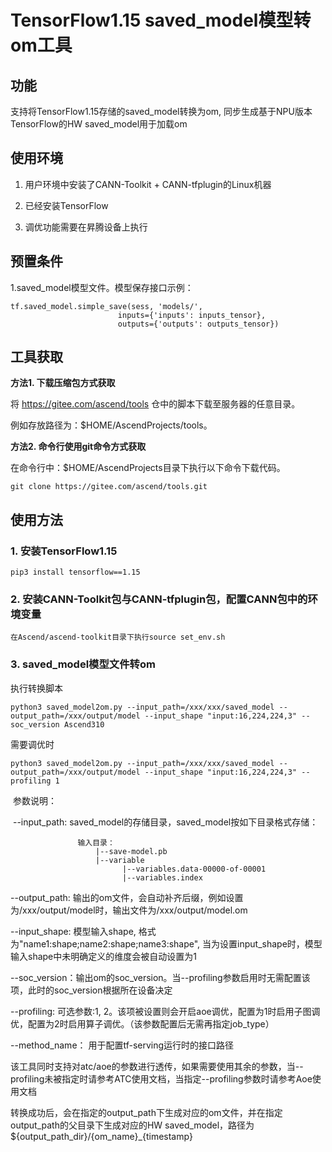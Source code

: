 # TensorFlow1.15 saved_model模型转om工具

## 功能
支持将TensorFlow1.15存储的saved_model转换为om, 同步生成基于NPU版本TensorFlow的HW saved_model用于加载om

## 使用环境
1. 用户环境中安装了CANN-Toolkit + CANN-tfplugin的Linux机器

2. 已经安装TensorFlow

3. 调优功能需要在昇腾设备上执行

## 预置条件

1.saved_model模型文件。模型保存接口示例：

   ```
tf.saved_model.simple_save(sess, 'models/', 
                           inputs={'inputs': inputs_tensor},
                           outputs={'outputs': outputs_tensor})
   ```


## 工具获取

**方法1. 下载压缩包方式获取**

将 https://gitee.com/ascend/tools 仓中的脚本下载至服务器的任意目录。

例如存放路径为：$HOME/AscendProjects/tools。

**方法2. 命令行使用git命令方式获取**

在命令行中：$HOME/AscendProjects目录下执行以下命令下载代码。

    git clone https://gitee.com/ascend/tools.git



## 使用方法

### 1. 安装TensorFlow1.15   

    pip3 install tensorflow==1.15
	
### 2. 安装CANN-Toolkit包与CANN-tfplugin包，配置CANN包中的环境变量  

    在Ascend/ascend-toolkit目录下执行source set_env.sh

### 3. saved_model模型文件转om
执行转换脚本

   ```
   python3 saved_model2om.py --input_path=/xxx/xxx/saved_model --output_path=/xxx/output/model --input_shape "input:16,224,224,3" --soc_version Ascend310
   ```

需要调优时

   ```
   python3 saved_model2om.py --input_path=/xxx/xxx/saved_model --output_path=/xxx/output/model --input_shape "input:16,224,224,3" --profiling 1
   ```
​       参数说明：

​       --input_path:  saved_model的存储目录，saved_model按如下目录格式存储：

```
               输入目录：
                   |--save-model.pb
                   |--variable
                         |--variables.data-00000-of-00001
                         |--variables.index

```
--output_path: 输出的om文件，会自动补齐后缀，例如设置为/xxx/output/model时，输出文件为/xxx/output/model.om

--input_shape: 模型输入shape, 格式为"name1:shape;name2:shape;name3:shape", 当为设置input_shape时，模型输入shape中未明确定义的维度会被自动设置为1

--soc_version：输出om的soc_version。当--profiling参数启用时无需配置该项，此时的soc_version根据所在设备决定

--profiling:   可选参数:1, 2。该项被设置则会开启aoe调优，配置为1时启用子图调优，配置为2时启用算子调优。（该参数配置后无需再指定job_type）
      
--method_name： 用于配置tf-serving运行时的接口路径
    
该工具同时支持对atc/aoe的参数进行透传，如果需要使用其余的参数，当--profiling未被指定时请参考ATC使用文档，当指定--profiling参数时请参考Aoe使用文档

转换成功后，会在指定的output_path下生成对应的om文件，并在指定output_path的父目录下生成对应的HW saved_model，路径为 ${output_path_dir}/{om_name}_{timestamp}
